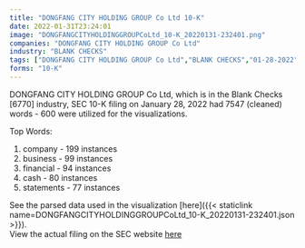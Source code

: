 ```yaml
---
title: "DONGFANG CITY HOLDING GROUP Co Ltd 10-K"
date: 2022-01-31T23:24:01
image: "DONGFANGCITYHOLDINGGROUPCoLtd_10-K_20220131-232401.png"
companies: "DONGFANG CITY HOLDING GROUP Co Ltd"
industry: "BLANK CHECKS"
tags: ["DONGFANG CITY HOLDING GROUP Co Ltd","BLANK CHECKS","01-28-2022","10-K"]
forms: "10-K"
---
```

DONGFANG CITY HOLDING GROUP Co Ltd, which is in the Blank Checks [6770] industry, SEC 10-K filing on January 28, 2022 had 7547 (cleaned) words - 600 were utilized for the visualizations.

Top Words:
1. company - 199 instances
2. business - 99 instances
3. financial - 94 instances
4. cash - 80 instances
5. statements - 77 instances


See the parsed data used in the visualization [here]({{< staticlink name=DONGFANGCITYHOLDINGGROUPCoLtd_10-K_20220131-232401.json >}}).  
View the actual filing on the SEC website [here](https://www.sec.gov/Archives/edgar/data/1793330/0001213900-22-004241.txt)